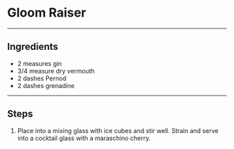 # Gloom Raiser

---

## Ingredients

* 2 measures gin
* 3/4 measure dry vermouth
* 2 dashes Pernod
* 2 dashes grenadine

---

## Steps

1.  Place into a mixing glass with ice cubes and stir well. Strain and serve into a cocktail glass with a maraschino cherry.